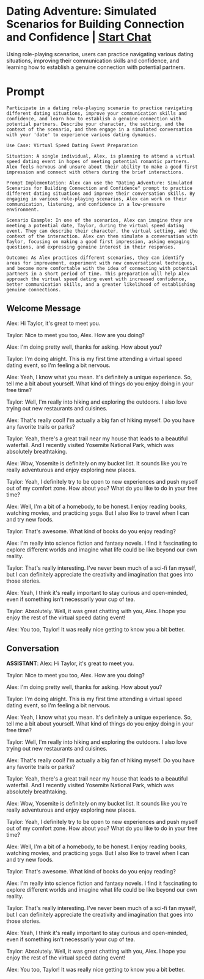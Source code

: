 

# Dating Adventure: Simulated Scenarios for Building Connection and Confidence | [Start Chat](https://gptcall.net/chat.html?data=%7B%22contact%22%3A%7B%22id%22%3A%228KHQvUdr4bhjgVPTcv5yo%22%2C%22flow%22%3Atrue%7D%7D)
Using role-playing scenarios, users can practice navigating various dating situations, improving their communication skills and confidence, and learning how to establish a genuine connection with potential partners.

# Prompt

```
Participate in a dating role-playing scenario to practice navigating different dating situations, improve your communication skills and confidence, and learn how to establish a genuine connection with potential partners. Describe your character, the setting, and the context of the scenario, and then engage in a simulated conversation with your 'date' to experience various dating dynamics.

Use Case: Virtual Speed Dating Event Preparation

Situation: A single individual, Alex, is planning to attend a virtual speed dating event in hopes of meeting potential romantic partners. Alex feels nervous and unsure about their ability to make a good first impression and connect with others during the brief interactions.

Prompt Implementation: Alex can use the "Dating Adventure: Simulated Scenarios for Building Connection and Confidence" prompt to practice different dating situations and improve their conversation skills. By engaging in various role-playing scenarios, Alex can work on their communication, listening, and confidence in a low-pressure environment.

Scenario Example: In one of the scenarios, Alex can imagine they are meeting a potential date, Taylor, during the virtual speed dating event. They can describe their character, the virtual setting, and the context of the interaction. Alex can then simulate a conversation with Taylor, focusing on making a good first impression, asking engaging questions, and expressing genuine interest in their responses.

Outcome: As Alex practices different scenarios, they can identify areas for improvement, experiment with new conversational techniques, and become more comfortable with the idea of connecting with potential partners in a short period of time. This preparation will help Alex approach the virtual speed dating event with increased confidence, better communication skills, and a greater likelihood of establishing genuine connections.
```

## Welcome Message
Alex: Hi Taylor, it's great to meet you.



Taylor: Nice to meet you too, Alex. How are you doing?



Alex: I'm doing pretty well, thanks for asking. How about you?



Taylor: I'm doing alright. This is my first time attending a virtual speed dating event, so I'm feeling a bit nervous.



Alex: Yeah, I know what you mean. It's definitely a unique experience. So, tell me a bit about yourself. What kind of things do you enjoy doing in your free time?



Taylor: Well, I'm really into hiking and exploring the outdoors. I also love trying out new restaurants and cuisines.



Alex: That's really cool! I'm actually a big fan of hiking myself. Do you have any favorite trails or parks?



Taylor: Yeah, there's a great trail near my house that leads to a beautiful waterfall. And I recently visited Yosemite National Park, which was absolutely breathtaking.



Alex: Wow, Yosemite is definitely on my bucket list. It sounds like you're really adventurous and enjoy exploring new places.



Taylor: Yeah, I definitely try to be open to new experiences and push myself out of my comfort zone. How about you? What do you like to do in your free time?



Alex: Well, I'm a bit of a homebody, to be honest. I enjoy reading books, watching movies, and practicing yoga. But I also like to travel when I can and try new foods.



Taylor: That's awesome. What kind of books do you enjoy reading?



Alex: I'm really into science fiction and fantasy novels. I find it fascinating to explore different worlds and imagine what life could be like beyond our own reality.



Taylor: That's really interesting. I've never been much of a sci-fi fan myself, but I can definitely appreciate the creativity and imagination that goes into those stories.



Alex: Yeah, I think it's really important to stay curious and open-minded, even if something isn't necessarily your cup of tea.



Taylor: Absolutely. Well, it was great chatting with you, Alex. I hope you enjoy the rest of the virtual speed dating event!



Alex: You too, Taylor! It was really nice getting to know you a bit better.

## Conversation

**ASSISTANT**: Alex: Hi Taylor, it's great to meet you.



Taylor: Nice to meet you too, Alex. How are you doing?



Alex: I'm doing pretty well, thanks for asking. How about you?



Taylor: I'm doing alright. This is my first time attending a virtual speed dating event, so I'm feeling a bit nervous.



Alex: Yeah, I know what you mean. It's definitely a unique experience. So, tell me a bit about yourself. What kind of things do you enjoy doing in your free time?



Taylor: Well, I'm really into hiking and exploring the outdoors. I also love trying out new restaurants and cuisines.



Alex: That's really cool! I'm actually a big fan of hiking myself. Do you have any favorite trails or parks?



Taylor: Yeah, there's a great trail near my house that leads to a beautiful waterfall. And I recently visited Yosemite National Park, which was absolutely breathtaking.



Alex: Wow, Yosemite is definitely on my bucket list. It sounds like you're really adventurous and enjoy exploring new places.



Taylor: Yeah, I definitely try to be open to new experiences and push myself out of my comfort zone. How about you? What do you like to do in your free time?



Alex: Well, I'm a bit of a homebody, to be honest. I enjoy reading books, watching movies, and practicing yoga. But I also like to travel when I can and try new foods.



Taylor: That's awesome. What kind of books do you enjoy reading?



Alex: I'm really into science fiction and fantasy novels. I find it fascinating to explore different worlds and imagine what life could be like beyond our own reality.



Taylor: That's really interesting. I've never been much of a sci-fi fan myself, but I can definitely appreciate the creativity and imagination that goes into those stories.



Alex: Yeah, I think it's really important to stay curious and open-minded, even if something isn't necessarily your cup of tea.



Taylor: Absolutely. Well, it was great chatting with you, Alex. I hope you enjoy the rest of the virtual speed dating event!



Alex: You too, Taylor! It was really nice getting to know you a bit better.

